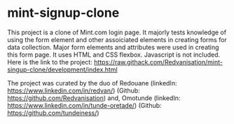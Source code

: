 # mint-signup-clone



This project is a clone of Mint.com login page. 
It majorly tests knowledge of using the form element and other assoiciated elements in creating forms for data collection. Major form elements and attributes were used in creating this form page. 
It uses HTML and CSS flexbox. Javascript is not included. 
Here is the link to the project: https://raw.githack.com/Redvanisation/mint-singup-clone/development/index.html

 
 The project was curated by the duo of Redouane
 (linkedIn: https://www.linkedin.com/in/redvan/) 
 (Github: https://github.com/Redvanisation) and,
 Omotunde 
 (linkedIn: https://www.linkedin.com/in/tunde-oretade/) 
 (Github: https://github.com/tundeiness/)


 
